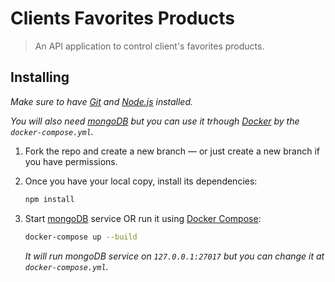 # Clients Favorites Products
> An API application to control client's favorites products.

## Installing

*Make sure to have [Git](http://git-scm.com/) and [Node.js](http://nodejs.org/) installed.*

*You will also need [mongoDB](https://www.mongodb.com/) but you can use it trhough [Docker](https://www.docker.com/) by the `docker-compose.yml`.*

1. Fork the repo and create a new branch — or just create a new branch if you have permissions.

2. Once you have your local copy, install its dependencies:

    ```sh
    npm install
    ```
3. Start [mongoDB](https://www.mongodb.com/) service OR run it using [Docker Compose](https://docs.docker.com/compose/):

    ```sh
    docker-compose up --build
    ```
    
    *It will run mongoDB service on `127.0.0.1:27017` but you can change it at `docker-compose.yml`.*
